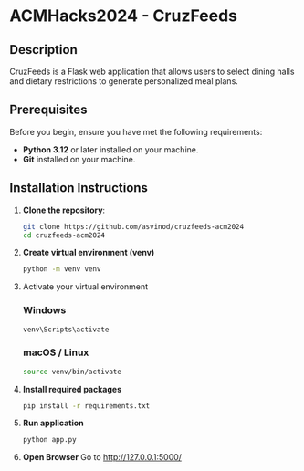 # ACMHacks2024 - CruzFeeds
## Description
CruzFeeds is a Flask web application that allows users to select dining halls and dietary restrictions to generate personalized meal plans.

## Prerequisites
Before you begin, ensure you have met the following requirements:
- **Python 3.12** or later installed on your machine.
- **Git** installed on your machine.

## Installation Instructions
1. **Clone the repository**:
   ```bash
   git clone https://github.com/asvinod/cruzfeeds-acm2024
   cd cruzfeeds-acm2024
2. **Create virtual environment (venv)**
   ```bash
   python -m venv venv
3. Activate your virtual environment
   ### Windows 
   ```bash
   venv\Scripts\activate
   ```
   ### macOS / Linux
   ```bash
   source venv/bin/activate
4. **Install required packages**
   ```bash
   pip install -r requirements.txt

5. **Run application**
   ```bash
   python app.py
6. **Open Browser**
   Go to http://127.0.0.1:5000/
